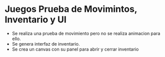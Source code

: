 # Juegos Prueba de Movimintos, Inventario y UI

* Se realiza una prueba de movimiento pero no se realiza animacion para ello.
* Se genera interfaz de inventario.
* Se crea un canvas con su panel para abrir y cerrar inventario
